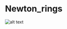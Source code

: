 # Newton_rings

![alt text](https://github.com/koles289/Newton_rings/blob/master/blue_4x_2.tif?raw=true)
